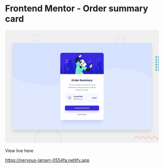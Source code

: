 # Frontend Mentor - Order summary card

![Design preview for the Order summary card coding challenge](./design/desktop-preview.jpg)

View live here

https://nervous-lamarr-0554fa.netlify.app
